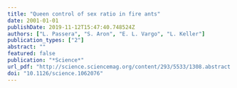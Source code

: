 ```yaml
---
title: "Queen control of sex ratio in fire ants"
date: 2001-01-01
publishDate: 2019-11-12T15:47:40.748524Z
authors: ["L. Passera", "S. Aron", "E. L. Vargo", "L. Keller"]
publication_types: ["2"]
abstract: ""
featured: false
publication: "*Science*"
url_pdf: "http://science.sciencemag.org/content/293/5533/1308.abstract https://science.sciencemag.org/content/sci/293/5533/1308.full.pdf"
doi: "10.1126/science.1062076"
---
```


